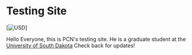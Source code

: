 # Testing Site

[![USD](https://encrypted-tbn0.gstatic.com/images?q=tbn:ANd9GcRvxRkasQ-qdRnDv3dRe4i3ABeEIjteU6jOd8kAYpvwc40LNaJSfpWeN--kQKQRCusKijo&usqp=CAU)]

Hello Everyone, this is PCN's testing site. He is a graduate student at the [University of South Dakota](https://www.usd.edu)  Check back for updates!
